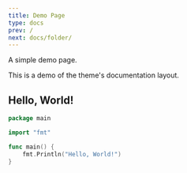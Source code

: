 ```yaml
---
title: Demo Page
type: docs
prev: /
next: docs/folder/
---
```


A simple demo page.

This is a demo of the theme's documentation layout.

## Hello, World!

```go {filename="main.go"}
package main

import "fmt"

func main() {
    fmt.Println("Hello, World!")
}
```

